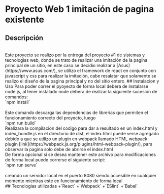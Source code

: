 # Proyecto Web 1 imitación de pagina existente
## Descripción
<br/>
Este proyecto se realizo por la entrega del proyecto #1 de sistemas y tecnologías web, donde se trato de realizar una imitación de la pagina principal de un sitio, en este caso se decidio realizar a [Asus](https://www.asus.com/), se utilizo el framework de react en conjunto con javascript y css para realizar la imitación, cabe resalatar que solamente se realizo el diseño de la pagina principal y no del sitio entero.
## Instalacion y Uso
Para poder correr el pyoyecto de forma local debera de instalarse node.js, al tener instalado node debera de realizar la siguiente sucesión de comandos:  
<br/>`npm install`<br/><br/>
Este comando descarga las dependencias de librerias que permiten el funcionamiento correcto del proyecto, luego  
<br/>`npm run build`
<br/>Realizara la compilacion del codigo para dar a resultado en un index.html y index_bundle.js en el directorio de dist, el index.html puede verse agregado debido a que se utilizo un plugin en webpack llamado HTML webpack plugin [link](https://webpack.js.org/plugins/html-webpack-plugin/), para observar la pagina solo debe de abrirse el index.html<br/>
De forma opcional si se desea mantener este archivo para modificaciones de forma local puede correrse el siguiente script:  
<br/>`npm run serve`<br/><br/>
creando un servidor local en el puerto 8080 siendo accesible en cualquier momento mientras este en funcionamiento de forma local<br/>
## Tecnologias utilizadas
+`React`
+`Webpack`
+`ESlint`
+`Babel`
